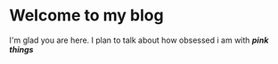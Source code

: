 # Welcome to my blog

I'm glad you are here. I plan to talk about how obsessed i am with ***pink things***
